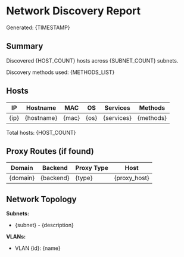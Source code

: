 # Network Discovery Report

Generated: {TIMESTAMP}

## Summary

Discovered {HOST_COUNT} hosts across {SUBNET_COUNT} subnets.

Discovery methods used: {METHODS_LIST}

## Hosts

| IP | Hostname | MAC | OS | Services | Methods |
|----|----------|-----|----|---------| --------|
| {ip} | {hostname} | {mac} | {os} | {services} | {methods} |

Total hosts: {HOST_COUNT}

## Proxy Routes (if found)

| Domain | Backend | Proxy Type | Host |
|--------|---------|------------|------|
| {domain} | {backend} | {type} | {proxy_host} |

## Network Topology

**Subnets:**
- {subnet} - {description}

**VLANs:**
- VLAN {id}: {name}

